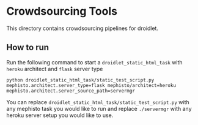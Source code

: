 # Crowdsourcing Tools

This directory contains crowdsourcing pipelines for droidlet.

## How to run

Run the following command to start a `droidlet_static_html_task` with `heroku` architect and `flask` server type

```
python droidlet_static_html_task/static_test_script.py mephisto.architect.server_type=flask mephisto/architect=heroku mephisto.architect.server_source_path=servermgr
```

You can replace `droidlet_static_html_task/static_test_script.py` with any mephisto task you would like to run and replace `./servermgr` with any heroku server setup you would like to use.
